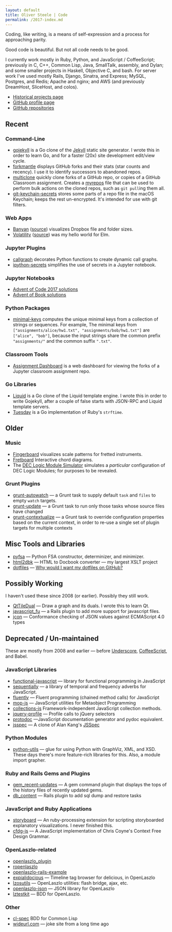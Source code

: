 ```yaml
---
layout: default
title: Oliver Steele | Code
permalink: /2017-index.md
---
```


Coding, like writing, is a means of self-expression and a process for
approaching parity.

Good code is beautiful. But not all code needs to be good.

I currently work mostly in Ruby, Python, and JavaScript / CoffeeScript;
previously in C, C++, Common Lisp, Java, SmallTalk, assembly, and Dylan; and
some smaller projects in Haskell, Objective C, and bash. For server work I've
used mostly Rails, Django, Sinatra, and Express; MySQL, Postgres, and Redis;
Apache and nginx; and AWS (and previously DreamHost, SliceHost, and colos).

- [Historical projects page](https://osteele.com/sources)
- [GitHub profile page](https://github.com/osteele)
- [GitHub repositories](https://github.com/osteele?tab=repositories)

## Recent

### Command-Line

- [gojekyll](http://github.com/osteele/gojekyll) is a Go clone of the
  [Jekyll](https://jekyllrb.com) static site generator. I wrote this in order to
  learn Go, and for a faster (20x) site development edit/view cycle.
- [forkmantle](https://github.com/osteele/forkmantle) displays GitHub forks and
  their stats (star counts and recency). I use it to identify successors to
  abandoned repos.
- [multiclone](https://github.com/osteele/multiclone) quickly clone forks of a
  GitHub repo, or copies of a GitHub Classroom assignment. Creates a
  [myrepos](https://myrepos.branchable.com/) file that can be used to perform
  bulk actions on the cloned repos, such as `git pull`ing them all.
- [git-keychain-secrets](https://github.com/osteele/git-keychain-secrets) stores
  some parts of a repo file in the macOS Keychain; keeps the rest un-encrypted.
  It's intended for use with git filters.

### Web Apps

- [Banyan](https://banyan.osteele.com) ([source](https://github.com/osteele/banyan)) visualizes Dropbox file and folder sizes.
- [Volatility](https://volatility.oh-well-thats.life/) ([source](https://github.com/osteele/volatility)) was my hello world for Elm.

### Jupyter Plugins

- [callgraph](https://github.com/osteele/callgraph) decorates Python functions
  to create dynamic call graphs.
- [ipython-secrets](https://github.com/osteele/ipython-secrets) simplifies the
  use of secrets in a Jupyter notebook.

### Jupyter Notebooks

- [Advent of Code 2017 solutions](https://github.com/osteele/notebooks/blob/master/Advent%20of%20Code%202017.ipynb)
- [Advent of Book solutions](https://github.com/osteele/notebooks/blob/master/Advent%20of%20Book%202017.ipynb)

### Python Packages

- [minimal-keys](https://github.com/osteele/minimal-keys) computes the unique
  minimal keys from a collection of strings or sequences. For example, The
  minimal keys from `["assignments/alice/hw1.txt", "assignments/bob/hw1.txt"]`
  are `["alice", "bob"]`, because the input strings share the common prefix
  `"assignments/"` and the common suffix `".txt"`.

### Classroom Tools

- [Assignment Dashboard](https://github.com/olin-computing/assignment-dashboard)
  is a web dashboard for viewing the forks of a Jupyter classroom assignment
  repo.

### Go Libraries

- [Liquid](http://github.com/osteele/liquid) is a Go clone of the Liquid
  template engine. I wrote this in order to write Gojekyll, after a couple of
  false starts with JSON-RPC and Liquid template servers.
- [Tuesday](https://github.com/osteele/tuesday) is a Go implementation of Ruby's
  `strftime`.

## Older

### Music

- [Fingerboard](http://osteele.github.io/fingerboard/) visualizes scale patterns for fretted instruments.
- [Fretboard](http://osteele.github.io/fretboard/) Interactive chord diagrams.
- The [DEC Logic Module Simulator](http://osteele.github.io/ffmachine/) simulates a _particular_ configuration of DEC Logic Modules; for purposes to be revealed.

### Grunt Plugins

- [grunt-autowatch](https://github.com/osteele/grunt-autowatch) — a Grunt task to supply default `task` and `files` to empty `watch` targets.
- [grunt-update](https://github.com/osteele/grunt-update) — a Grunt task to run only those tasks whose source files have changed
- [grunt-contextualize](https://github.com/osteele/grunt-contextualize) — a Grunt task to override configuration properties based on the current context, in order to re-use a single set of plugin targets for multiple contexts

## Misc Tools and Libraries

- [pyfsa](https://github.com/osteele/pyfsa) — Python FSA constructor, determinizer, and minimizer.
- [html2dbk](https://github.com/osteele/html2dbk) — HTML to Docbook converter — my largest XSLT project
- [dotfiles](https://github.com/osteele/dotfiles) — [Why would I want my dotfiles on GitHub?](http://dotfiles.github.io)

## Possibly Working

I haven't used these since 2008 (or earlier). Possibly they still work.

- [QtTileDual](https://github.com/osteele/QtTileDual) — Draw a graph and its duals. I wrote this to learn Qt.
- [javascript_fu](https://github.com/osteele/javascript_fu) — a Rails plugin to add more support for javascript files.
- [jcon](https://github.com/osteele/jcon) — Conformance checking of JSON values against ECMAScript 4.0 types

## Deprecated / Un-maintained

These are mostly from 2008 and earlier — before
[Underscore](http://underscorejs.org), [CoffeeScript](http://coffeescript.org),
and Babel.

### JavaScript Libraries

- [functional-javascript](https://github.com/osteele/functional-javascript) — library for functional programming in JavaScript
- [sequentially](https://github.com/osteele/sequentially) — a library of temporal and frequency adverbs for JavaScript.
- [fluently](https://github.com/osteele/fluently) — Fluent programming (chained method calls) for JavaScript
- [mop-js](https://github.com/osteele/mop-js) — JavaScript utilities for Metaobject Programming
- [collections-js](https://github.com/osteele/collections-js) Framework-independent JavaScript collection methods.
- [jquery-profile](https://github.com/osteele/jquery-profile) — Profile calls to jQuery selectors
- [protodoc](https://github.com/osteele/protodoc) —JavaScript documentation generator and pydoc equivalent.
- [jsspec](https://github.com/osteele/jsspec) — A clone of Alan Kang's [JSSpec](http://code.google.com/p/jsspec/)

### Python Modules

- [python-utils](https://github.com/osteele/python-utils) — glue for using
  Python with GraphViz, XML, and XSD. These days there's more feature-rich
  libraries for this. Also, a module import grapher.

### Ruby and Rails Gems and Plugins

- [gem_recent-updates](https://github.com/osteele/gem_recent-updates) — A gem
  command plugin that displays the tops of the history files of recently updated
  gems.
- [db_content](https://github.com/osteele/db_content) — Rails plugin to add sql
  dump and restore tasks

### JavaScript and Ruby Applications

- [storyboard](https://github.com/osteele/storyboard) — An ruby-processing
  extension for scripting storyboarded explanatory visualizations. I never
  finished this.
- [cfdg-js](https://github.com/osteele/cfdg-js) — A JavaScript implementation of
  Chris Coyne's Context Free Design Grammar.

### OpenLaszlo-related

- [openlaszlo_plugin](https://github.com/osteele/openlaszlo_plugin)
- [ropenlaszlo](https://github.com/osteele/ropenlaszlo)
- [openlaszlo-rails-example](https://github.com/osteele/openlaszlo-rails-example)
- [expialidocious](https://github.com/osteele/expialidocious) — Timeline tag
  browser for delicious, in OpenLaszlo
- [lzosutils](https://github.com/osteele/lzosutils) — OpenLaszlo utilities:
  flash bridge, ajax, etc.
- [openlaszlo-json](https://github.com/osteele/openlaszlo-json) — JSON library
  for OpenLaszlo
- [lztestkit](https://github.com/osteele/lztestkit) — BDD for OpenLaszlo.

### Other

- [cl-spec](https://github.com/osteele/cl-spec) BDD for Common Lisp
- [wideurl.com](https://github.com/osteele/wideurl.com) — joke site from a long
  time ago

